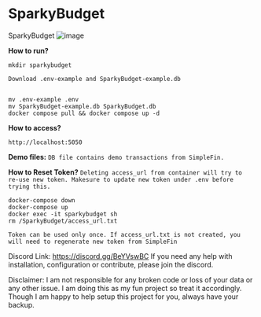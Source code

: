 # SparkyBudget
SparkyBudget
![image](https://github.com/user-attachments/assets/05cd8d45-2d55-4520-abee-cc2eda49557a)


**How to run?**

	mkdir sparkybudget

	Download .env-example and SparkyBudget-example.db 
 
	
 	mv .env-example .env
	mv SparkyBudget-example.db SparkyBudget.db
	docker compose pull && docker compose up -d
 

**How to access?**

	http://localhost:5050

**Demo files:**
	``DB file contains demo transactions from SimpleFin. ``

**How to Reset Token?**
	``Deleting access_url from container will try to re-use new token. Makesure to update new token under .env before trying this. ``

	docker-compose down
	docker-compose up
	docker exec -it sparkybudget sh
	rm /SparkyBudget/access_url.txt

``Token can be used only once. If access_url.txt is not created, you will need to regenerate new token from SimpleFin``


Discord Link: https://discord.gg/BeYVswBC
If you need any help with installation, configuration or contribute, please join the discord.

Disclaimer: I am not responsible for any broken code or loss of your data or any other issue. I am doing this as my fun project so treat it accordingly. Though I am happy to help setup this project for you, always have your backup. 


